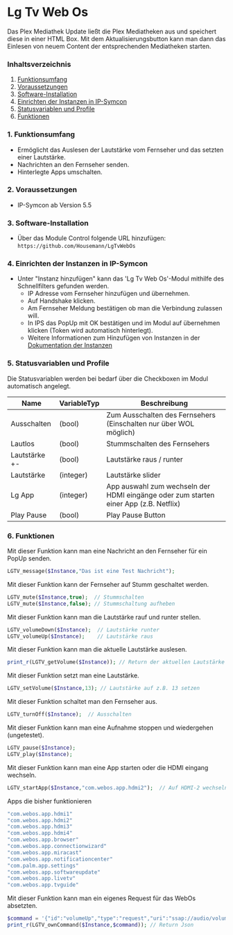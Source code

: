 # Lg Tv Web Os
Das Plex Mediathek Update ließt die Plex Mediatheken aus und speichert diese in einer HTML Box. Mit dem Aktualisierungsbutton kann man dann das Einlesen von neuem Content der entsprechenden Mediatheken starten.

### Inhaltsverzeichnis

1. [Funktionsumfang](#1-funktionsumfang)
2. [Voraussetzungen](#2-voraussetzungen)
3. [Software-Installation](#3-software-installation)
4. [Einrichten der Instanzen in IP-Symcon](#4-einrichten-der-instanzen-in-ip-symcon)
5. [Statusvariablen und Profile](#5-statusvariablen-und-profile)
6. [Funktionen](#6-funktionen)

### 1. Funktionsumfang

* Ermöglicht das Auslesen der Lautstärke vom Fernseher und das setzten einer Lautstärke.
* Nachrichten an den Fernseher senden.
* Hinterlegte Apps umschalten.

### 2. Voraussetzungen

- IP-Symcon ab Version 5.5

### 3. Software-Installation

* Über das Module Control folgende URL hinzufügen:
    `https://github.com/Housemann/LgTvWebOs`

### 4. Einrichten der Instanzen in IP-Symcon

- Unter "Instanz hinzufügen" kann das 'Lg Tv Web Os'-Modul mithilfe des Schnellfilters gefunden werden.
    - IP Adresse vom Fernseher hinzufügen und übernehmen. 
    - Auf Handshake klicken.
    - Am Fernseher Meldung bestätigen ob man die Verbindung zulassen will. 
    - In IPS das PopUp mit OK bestätigen und im Modul auf übernehmen klicken (Token wird automatisch hinterlegt).
    - Weitere Informationen zum Hinzufügen von Instanzen in der [Dokumentation der Instanzen](https://www.symcon.de/service/dokumentation/konzepte/instanzen/#Instanz_hinzufügen)

### 5. Statusvariablen und Profile

Die Statusvariablen werden bei bedarf über die Checkboxen im Modul automatisch angelegt.

Name           | VariableTyp | Beschreibung
-------------- | ----------- | ---------------------
Ausschalten    | (bool)      | Zum Ausschalten des Fernsehers (Einschalten nur über WOL möglich)
Lautlos        | (bool)      | Stummschalten des Fernsehers
Lautstärke +-  | (bool)      | Lautstärke raus / runter
Lautstärke     | (integer)   | Lautstärke slider
Lg App         | (integer)   | App auswahl zum wechseln der HDMI eingänge oder zum starten einer App (z.B. Netflix)
Play Pause     | (bool)      | Play Pause Button

### 6. Funktionen

Mit dieser Funktion kann man eine Nachricht an den Fernseher für ein PopUp senden.
```php
LGTV_message($Instance,"Das ist eine Test Nachricht");
```

Mit dieser Funktion kann der Fernseher auf Stumm geschaltet werden.
```php
LGTV_mute($Instance,true);  // Stummschalten
LGTV_mute($Instance,false); // Stummschaltung aufheben 
```

Mit dieser Funktion kann man die Lautstärke rauf und runter stellen.
```php
LGTV_volumeDown($Instance);  // Lautstärke runter
LGTV_volumeUp($Instance);    // Lautstärke raus 
```

Mit dieser Funktion kann man die aktuelle Lautstärke auslesen.
```php
print_r(LGTV_getVolume($Instance)); // Return der aktuellen Lautstärke
```

Mit dieser Funktion setzt man eine Lautstärke.
```php
LGTV_setVolume($Instance,13); // Lautstärke auf z.B. 13 setzen
```

Mit dieser Funktion schaltet man den Fernseher aus.
```php
LGTV_turnOff($Instance);  // Ausschalten
```

Mit dieser Funktion kann man eine Aufnahme stoppen und wiedergehen (ungetestet).
```php
LGTV_pause($Instance);  
LGTV_play($Instance);
```

Mit dieser Funktion kann man eine App starten oder die HDMI eingang wechseln.
```php
LGTV_startApp($Instance,"com.webos.app.hdmi2");  // Auf HDMI-2 wechseln
```
Apps die bisher funktionieren
```php
"com.webos.app.hdmi1"
"com.webos.app.hdmi2"
"com.webos.app.hdmi3"
"com.webos.app.hdmi4"
"com.webos.app.browser"
"com.webos.app.connectionwizard"
"com.webos.app.miracast"
"com.webos.app.notificationcenter"
"com.palm.app.settings"
"com.webos.app.softwareupdate"
"com.webos.app.livetv"
"com.webos.app.tvguide"
```

Mit dieser Funktion kann man ein eigenes Request für das WebOs absetzten.
```php
$command = '{"id":"volumeUp","type":"request","uri":"ssap://audio/volumeUp"}';
print_r(LGTV_ownCommand($Instance,$command)); // Return Json
```

